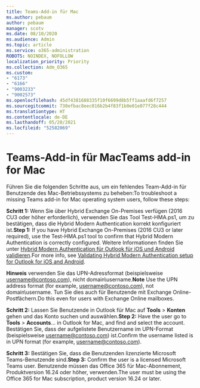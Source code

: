 ```yaml
---
title: Teams-Add-in für Mac
ms.author: pebaum
author: pebaum
manager: scotv
ms.date: 08/10/2020
ms.audience: Admin
ms.topic: article
ms.service: o365-administration
ROBOTS: NOINDEX, NOFOLLOW
localization_priority: Priority
ms.collection: Adm_O365
ms.custom:
- "6173"
- "6166"
- "9003233"
- "9002573"
ms.openlocfilehash: 45df4381688335f10f6699d8b5ff1aaafd6f7257
ms.sourcegitcommit: 730efbac8eec016b2b4f83f1b0e01e077f28c444
ms.translationtype: HT
ms.contentlocale: de-DE
ms.lasthandoff: 05/20/2021
ms.locfileid: "52582069"
---
```

# <a name="teams-add-in-for-mac"></a><span data-ttu-id="af820-102">Teams-Add-in für Mac</span><span class="sxs-lookup"><span data-stu-id="af820-102">Teams add-in for Mac</span></span>

<span data-ttu-id="af820-103">Führen Sie die folgenden Schritte aus, um ein fehlendes Team-Add-in für Benutzende des Mac-Betriebssystems zu beheben:</span><span class="sxs-lookup"><span data-stu-id="af820-103">To troubleshoot a missing Teams add-in for Mac operating system users, follow these steps:</span></span>

<span data-ttu-id="af820-104">**Schritt 1:** Wenn Sie über Hybrid Exchange On-Premises verfügen (2016 CU3 oder höher erforderlich), verwenden Sie das Tool Test-HMA.ps1, um zu bestätigen, dass die Hybrid Modern Authentication korrekt konfiguriert ist.</span><span class="sxs-lookup"><span data-stu-id="af820-104">**Step 1:** If you have Hybrid Exchange On-Premises (2016 CU3 or later required), use the Test-HMA.ps1 tool to confirm that Hybrid Modern Authentication is correctly configured.</span></span> <span data-ttu-id="af820-105">Weitere Informationen finden Sie unter [Hybrid Modern Authentication für Outlook für iOS und Android validieren](https://aka.ms/TestHMAEAS).</span><span class="sxs-lookup"><span data-stu-id="af820-105">For more info, see [Validating Hybrid Modern Authentication setup for Outlook for iOS and Android](https://aka.ms/TestHMAEAS).</span></span>  

<span data-ttu-id="af820-106">**Hinweis** verwenden Sie das UPN-Adressformat (beispielsweise [username@contoso.com](mailto:username@contoso.com)), nicht domain\username.</span><span class="sxs-lookup"><span data-stu-id="af820-106">**Note** Use the UPN address format (for example, [username@contoso.com](mailto:username@contoso.com)), not domain\username.</span></span> <span data-ttu-id="af820-107">Tun Sie dies auch für Benutzende mit Exchange Online-Postfächern.</span><span class="sxs-lookup"><span data-stu-id="af820-107">Do this even for users with Exchange Online mailboxes.</span></span>

<span data-ttu-id="af820-108">**Schritt 2:** Lassen Sie Benutzende in Outlook für Mac auf **Tools** > **Konten** gehen und das Konto suchen und auswählen.</span><span class="sxs-lookup"><span data-stu-id="af820-108">**Step 2:** Have the user go to **Tools** > **Accounts**... in Outlook for Mac, and find and select the account.</span></span> <span data-ttu-id="af820-109">Bestätigen Sie, dass der aufgelistete Benutzername im UPN-Format (beispielsweise [username@contoso.com](mailto:username@contoso.com)) ist.</span><span class="sxs-lookup"><span data-stu-id="af820-109">Confirm the username listed is in UPN format (for example, [username@contoso.com](mailto:username@contoso.com)).</span></span>

<span data-ttu-id="af820-110">**Schritt 3:** Bestätigen Sie, dass die Benutzenden lizenzierte Microsoft Teams-Benutzende sind.</span><span class="sxs-lookup"><span data-stu-id="af820-110">**Step 3:** Confirm the user is a licensed Microsoft Teams user.</span></span> <span data-ttu-id="af820-111">Benutzende müssen das Office 365 für Mac-Abonnement, Produktversion 16.24 oder höher, verwenden.</span><span class="sxs-lookup"><span data-stu-id="af820-111">The user must be using the Office 365 for Mac subscription, product version 16.24 or later.</span></span>
